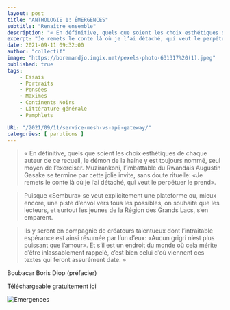 ```yaml
---
layout: post
title: "ANTHOLOGIE 1: ÉMERGENCES"
subtitle: "Renaître ensemble"
description: "« En définitive, quels que soient les choix esthétiques de chaque auteur de ce recueil, le démon de la haine y est toujours nommé, seul moyen de l’exorciser. Muzirankoni, l’imbattable du Rwandais Augustin Gasake se termine par cette jolie invite, sans doute rituelle: «Je remets le conte là où je l’ai détaché, qui veut le perpétuer le prend»."
excerpt: "Je remets le conte là où je l’ai détaché, qui veut le perpétuer le prend "
date: 2021-09-11 09:32:00    
author: "collectif"
image: "https://boremandjo.imgix.net/pexels-photo-631317%20(1).jpeg"
published: true
tags:
    - Essais
    - Portraits
    - Pensées
    - Maximes 
    - Continents Noirs
    - Littérature générale
    - Pamphlets

URL: "/2021/09/11/service-mesh-vs-api-gateway/"
categories: [ parutions ]
---
```


>« En définitive, quels que soient les choix esthétiques de chaque auteur de ce recueil, le démon de la haine y est toujours nommé, seul moyen de l’exorciser. Muzirankoni, l’imbattable du Rwandais Augustin Gasake se termine par cette jolie invite, sans doute rituelle: «Je remets le conte là où je l’ai détaché, qui veut le perpétuer le prend».

>Puisque «Sembura» se veut explicitement une plateforme ou, mieux encore, une piste d’envol vers tous les possibles, on souhaite que les lecteurs, et surtout les jeunes de la Région des Grands Lacs, s’en emparent. 

>Ils y seront en compagnie de créateurs talentueux dont l’intraitable espérance est ainsi résumée par l’un d’eux: «Aucun grigri n’est plus puissant que l’amour». Et s’il est un endroit du monde où cela mérite d’être inlassablement rappelé, c’est bien celui d’où viennent ces textes qui feront assurément date. »

Boubacar Boris Diop (préfacier)


Téléchargeable gratuitement [ici](https://lacroiseedeschemins.ma/produit/emergences-renaitre-ensembleanthologie-1plateforme-des-ecrivains-des-grands-lacs-africains/)<BR>

![Emergences](https://boremandjo.imgix.net/9789920753258_%C3%89mergences-Rena%C3%AEtre-ensemble.jpg)
